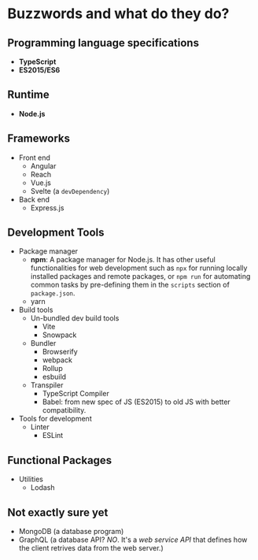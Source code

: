 # Buzzwords and what do they do?

## Programming language specifications

- **TypeScript**
- **ES2015/ES6**

## Runtime

- **Node.js**

## Frameworks
- Front end
  - Angular
  - Reach
  - Vue.js
  - Svelte (a `devDependency`)
- Back end
  - Express.js

## Development Tools
- Package manager
  - **npm**: A package manager for Node.js. It has other useful functionalities for web development such as `npx` for running locally installed packages and remote packages, or `npm run` for automating common tasks by pre-defining them in the `scripts` section of `package.json`.
  - yarn
- Build tools
  - Un-bundled dev build tools
    - Vite
    - Snowpack
  - Bundler
    - Browserify
    - webpack
    - Rollup
    - esbuild
  - Transpiler
    - TypeScript Compiler
    - Babel: from new spec of JS (ES2015) to old JS with better compatibility.
- Tools for development
  - Linter
    - ESLint

## Functional Packages
- Utilities
  - Lodash

## Not exactly sure yet
- MongoDB (a database program)
- GraphQL (a database API? *NO*. It's a *web service API* that defines how the client retrives data from the web server.)